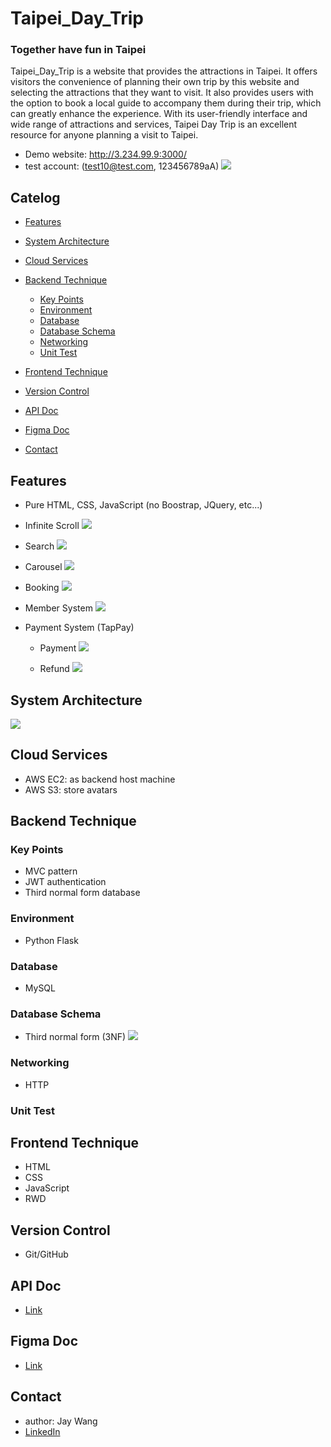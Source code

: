 # Taipei_Day_Trip

### Together have fun in Taipei

Taipei_Day_Trip is a website that provides the attractions in Taipei. It offers visitors the convenience of planning their own trip by this website and selecting the attractions that they want to visit. It also provides users with the option to book a local guide to accompany them during their trip, which can greatly enhance the experience. With its user-friendly interface and wide range of attractions and services, Taipei Day Trip is an excellent resource for anyone planning a visit to Taipei.

- Demo website: http://3.234.99.9:3000/
- test account: (test10@test.com, 123456789aA)
  ![](https://i.imgur.com/rHESIcz.jpg)

## Catelog

- [Features](#Features)
- [System Architecture](#System-Architecture)
- [Cloud Services](#Cloud-Services)
- [Backend Technique](#Backend-Technique)
  - [Key Points](#Key-Points)
  - [Environment](#Environment)
  - [Database](#Database)
  - [Database Schema](#Database-Schema)
  - [Networking](#Networking)
  - [Unit Test](#Unit-Test)
- [Frontend Technique](#Frontend-Technique)

- [Version Control](#Version-Control)
- [API Doc](#API-Doc)
- [Figma Doc](#Figma-Doc)
- [Contact](#Contact)

## <a name='Features'></a>Features

- Pure HTML, CSS, JavaScript (no Boostrap, JQuery, etc...)
- Infinite Scroll
  ![](https://i.imgur.com/SAEyo6m.gif)

- Search
  ![](https://i.imgur.com/EsPRFWq.gif)

- Carousel
  ![](https://i.imgur.com/NDJq5vv.gif)

- Booking
  ![](https://i.imgur.com/MxfknjW.gif)

- Member System
  ![](https://i.imgur.com/MWfVg1V.gif)

- Payment System (TapPay)

  - Payment
    ![](https://i.imgur.com/2YkyTxG.gif)

  - Refund
    ![](https://i.imgur.com/GRg2jOI.gif)

## <a name='System-Architecture'></a>System Architecture

![](https://i.imgur.com/QjOPMV9.png)

## <a name='Cloud-Services'></a>Cloud Services

- AWS EC2: as backend host machine
- AWS S3: store avatars

## <a name='Backend-Technique'></a>Backend Technique

### <a name='Key-Points'></a>Key Points

- MVC pattern
- JWT authentication
- Third normal form database

### <a name='Environment'></a>Environment

- Python Flask

### <a name='Database'></a>Database

- MySQL

### <a name='Database-Schema'></a>Database Schema

- Third normal form (3NF)
  ![](https://i.imgur.com/B03Q17e.png)

### <a name='Networking'></a>Networking

- HTTP

### <a name='Unit-Test'></a>Unit Test

## <a name='Frontend-Technique'></a>Frontend Technique

- HTML
- CSS
- JavaScript
- RWD

## <a name='Version-Control'></a>Version Control

- Git/GitHub

## <a name='API-Doc'></a>API Doc

- [Link](https://app.swaggerhub.com/apis-docs/padax/taipei-day-trip/1.1.0#/%E8%A8%82%E5%96%AE%E4%BB%98%E6%AC%BE/get_api_order__orderNumber_)

## <a name='Figma-Doc'></a>Figma Doc

- [Link](https://www.figma.com/file/MZkYBH31H5gyLoZoZq116j/Taipei-Trip-%E5%8F%B0%E5%8C%97%E4%B8%80%E6%97%A5%E9%81%8A-2.0?node-id=2%3A139&t=rQKyCe1MtkO42OP5-0)

## <a name='Contact'></a>Contact

- author: Jay Wang
- [LinkedIn](https://www.linkedin.com/in/%E8%A1%8D%E9%9C%96-%E7%8E%8B-51a934240/)
